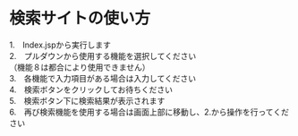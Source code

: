# 検索サイトの使い方

1.　Index.jspから実行します  
2.　プルダウンから使用する機能を選択してください  
（機能８は都合により使用できません）  
3.　各機能で入力項目がある場合は入力してください  
4.　検索ボタンをクリックしてお待ちください  
5.　検索ボタン下に検索結果が表示されます  
6.　再び検索機能を使用する場合は画面上部に移動し、2.から操作を行ってください
